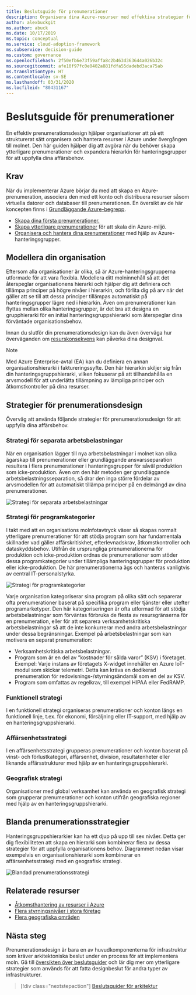 ```yaml
---
title: Beslutsguide för prenumerationer
description: Organisera dina Azure-resurser med effektiva strategier för prenumerationsdesign och en hierarki för hanteringsgrupper.
author: alexbuckgit
ms.author: abuck
ms.date: 10/17/2019
ms.topic: conceptual
ms.service: cloud-adoption-framework
ms.subservice: decision-guide
ms.custom: governance
ms.openlocfilehash: 2f50efb6e73f59affa8c2b463d363644a026b32c
ms.sourcegitcommit: afe10f97fc0e0402a881fdfa55dadebd3aca75ab
ms.translationtype: HT
ms.contentlocale: sv-SE
ms.lasthandoff: 03/31/2020
ms.locfileid: "80431167"
---
```

# <a name="subscription-decision-guide"></a>Beslutsguide för prenumerationer

En effektiv prenumerationsdesign hjälper organisationer att på ett strukturerat sätt organisera och hantera resurser i Azure under övergången till molnet. Den här guiden hjälper dig att avgöra när du behöver skapa ytterligare prenumerationer och expandera hierarkin för hanteringsgrupper för att uppfylla dina affärsbehov.

## <a name="prerequisites"></a>Krav

När du implementerar Azure börjar du med att skapa en Azure-prenumeration, associera den med ett konto och distribuera resurser såsom virtuella datorer och databaser till prenumerationen. En översikt av de här koncepten finns i [Grundläggande Azure-begrepp](../../ready/considerations/fundamental-concepts.md).

- [Skapa dina första prenumerationer.](../../ready/azure-best-practices/initial-subscriptions.md)
- [Skapa ytterligare prenumerationer](../../ready/azure-best-practices/scale-subscriptions.md) för att skala din Azure-miljö.
- [Organisera och hantera dina prenumerationer](../../ready/azure-best-practices/organize-subscriptions.md) med hjälp av Azure-hanteringsgrupper.

## <a name="modeling-your-organization"></a>Modellera din organisation

Eftersom alla organisationer är olika, så är Azure-hanteringsgrupperna utformade för att vara flexibla. Modellera ditt molninnehåll så att det återspeglar organisationens hierarki och hjälper dig att definiera och tillämpa principer på högre nivåer i hierarkin, och förlita dig på arv när det gäller att se till att dessa principer tillämpas automatiskt på hanteringsgrupper lägre ned i hierarkin. Även om prenumerationer kan flyttas mellan olika hanteringsgrupper, är det bra att designa en grupphierarki för en initial hanteringsgruppshierarki som återspeglar dina förväntade organisationsbehov.

Innan du slutför din prenumerationsdesign kan du även överväga hur överväganden om [resurskonsekvens](../resource-consistency/index.md) kan påverka dina designval.

> [!NOTE]
> Med Azure Enterprise-avtal (EA) kan du definiera en annan organisationshierarki i faktureringssyfte. Den här hierarkin skiljer sig från din hanteringsgruppshierarki, vilken fokuserar på att tillhandahålla en arvsmodell för att underlätta tillämpning av lämpliga principer och åtkomstkontroller på dina resurser.

## <a name="subscription-design-strategies"></a>Strategier för prenumerationsdesign

Överväg att använda följande strategier för prenumerationsdesign för att uppfylla dina affärsbehov.

### <a name="workload-separation-strategy"></a>Strategi för separata arbetsbelastningar

När en organisation lägger till nya arbetsbelastningar i molnet kan olika ägarskap till prenumerationer eller grundläggande ansvarsseparation resultera i flera prenumerationer i hanteringsgrupper för såväl produktion som icke-produktion. Även om den här metoden ger grundläggande arbetsbelastningsseparation, så drar den inga större fördelar av arvsmodellen för att automatiskt tillämpa principer på en delmängd av dina prenumerationer.

![Strategi för separata arbetsbelastningar](../../_images/ready/management-group-hierarchy-v2.png)

### <a name="application-category-strategy"></a>Strategi för programkategorier

I takt med att en organisations molnfotavtryck växer så skapas normalt ytterligare prenumerationer för att stödja program som har fundamentala skillnader vad gäller affärskritiskhet, efterlevnadskrav, åtkomstkontroller och dataskyddsbehov. Utifrån de ursprungliga prenumerationerna för produktion och icke-produktion ordnas de prenumerationer som stöder dessa programkategorier under tillämpliga hanteringsgrupper för produktion eller icke-produktion. De här prenumerationerna ägs och hanteras vanligtvis av central IT-personalstyrka.

![Strategi för programkategorier](../../_images/infra-subscriptions/application.png)

Varje organisation kategoriserar sina program på olika sätt och separerar ofta prenumerationer baserat på specifika program eller tjänster eller utefter programarketyper. Den här kategoriseringen är ofta utformad för att stödja arbetsbelastningar som förväntas förbruka de flesta av resursgränserna för en prenumeration, eller för att separera verksamhetskritiska arbetsbelastningar så att de inte konkurrerar med andra arbetsbelastningar under dessa begränsningar. Exempel på arbetsbelastningar som kan motivera en separat prenumeration:

- Verksamhetskritiska arbetsbelastningar.
- Program som är en del av ”kostnader för sålda varor” (KSV) i företaget. Exempel: Varje instans av företagets X-widget innehåller en Azure IoT-modul som skickar telemetri. Detta kan kräva en dedikerad prenumeration för redovisnings-/styrningsändamål som en del av KSV.
- Program som omfattas av regelkrav, till exempel HIPAA eller FedRAMP.

### <a name="functional-strategy"></a>Funktionell strategi

I en funktionell strategi organiseras prenumerationer och konton längs en funktionell linje, t.ex. för ekonomi, försäljning eller IT-support, med hjälp av en hanteringsgruppshierarki.

### <a name="business-unit-strategy"></a>Affärsenhetsstrategi

I en affärsenhetsstrategi grupperas prenumerationer och konton baserat på vinst- och förlustkategori, affärsenhet, division, resultatenheter eller liknande affärsstrukturer med hjälp av en hanteringsgruppshierarki.

### <a name="geographic-strategy"></a>Geografisk strategi

Organisationer med global verksamhet kan använda en geografisk strategi som grupperar prenumerationer och konton utifrån geografiska regioner med hjälp av en hanteringsgruppshierarki.

## <a name="mixing-subscription-strategies"></a>Blanda prenumerationsstrategier

Hanteringsgruppshierarkier kan ha ett djup på upp till sex nivåer. Detta ger dig flexibiliteten att skapa en hierarki som kombinerar flera av dessa strategier för att uppfylla organisationens behov. Diagrammet nedan visar exempelvis en organisationshierarki som kombinerar en affärsenhetsstrategi med en geografisk strategi.

![Blandad prenumerationsstrategi](../../_images/infra-subscriptions/mixed.png)

## <a name="related-resources"></a>Relaterade resurser

- [Åtkomsthantering av resurser i Azure](../../govern/resource-consistency/resource-access-management.md)
- [Flera styrningsnivåer i stora företag](../../govern/guides/complex/multiple-layers-of-governance.md)
- [Flera geografiska områden](../../migrate/azure-best-practices/multiple-regions.md)

## <a name="next-steps"></a>Nästa steg

Prenumerationsdesign är bara en av huvudkomponenterna för infrastruktur som kräver arkitektoniska beslut under en process för att implementera moln. Gå till [översikten över beslutsguider](../index.md) och lär dig mer om ytterligare strategier som används för att fatta designbeslut för andra typer av infrastrukturer.

> [!div class="nextstepaction"]
> [Beslutsguider för arkitektur](../index.md)

